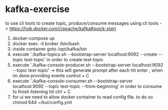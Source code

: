# kafka-exercise

to use cli tools to create topic, produce/consume messages using cli tools -> https://hub.docker.com/r/apache/kafka#quick-start

1. docker-compose up
2. docker exec -it broker /bin/bash
3. inside container goto /opt/kafka/bin
4. execute './kafka-topics.sh --bootstrap-server localhost:9092 --create --topic test-topic' in order to create test-topic
5. execute './kafka-console-producer.sh --bootstrap-server localhost:9092 --topic test-topic' -> this will generate prompt
after each hit enter , when im done providing events control + C
6. execute './kafka-console-consumer.sh --bootstrap-server localhost:9092 --topic test-topic --from-beginning' in order to consume
to finish listening hit ctrl + C
7. for ui we need to allow docker container to read config file. to do so chmod 644 ~/kui/config.yml


